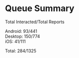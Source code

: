 # Queue Summary

Total Interacted/Total Reports

Android: 93/441  
Desktop: 150/774  
iOS: 41/111

Total: 284/1325
